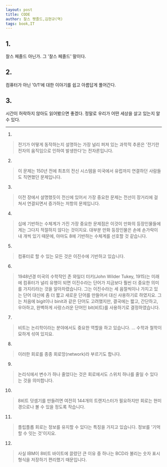 ```yaml
---
layout: post
title: CODE
author: 찰스 펫졸드,김현규(역)
tags: book,IT
---
```


## 1. 
찰스 페졸드 아닌가. 그 '찰스 페졸드' 말이다.

## 2. 
컴퓨터가 아닌 '0/1'에 대한 이야기를 쉽고 아름답게 풀어간다.

## 3. 
시간이 허락하지 않아도 읽어봤으면 좋겠다. 정말로 우리가 어떤 세상을 살고 있는지 알 수 있다.


- - -

1. 
> 전기가 어떻게 동작하는지 설명하는 가장 널리 퍼져 있는 과학적 추론은 '전기란 전자의 움직임으로 인하여 발생한다'는 전자론입니다.

2. 
> 이 문제는 150년 전에 최초의 전신 시스템을 미국에서 유럽까지 연결하던 사람들도 직면했던 문제입니다.

3. 
> 이전 장에서 설명했듯이 전신에 있어서 가장 중요한 문제는 전선이 장거리에 걸쳐서 연결되면서 증가하는 저항의 문제입니다.

4. 
> 십에 기반하는 수체계가 가진 가장 중요한 문제점은 이것이 만화의 등장인물들에게는 그다지 적절하지 않다는 것이지요. 대부분 만화 등장인물은 손에 손가락이 내 개씩 있기 때문에, 아마도 8에 기반하는 수체계를 선호할 것 같습니다.

5. 
> 컴퓨터로 할 수 있는 모든 것은 이진수에 기반하고 있습니다.

6. 
> 1948년경 미국의 수학작인 존 와일더 터키(John Wilder Tukey, 1915)는 미래에 컴퓨터가 널리 유행이 되면 이진수라는 단어가 지금보다 훨씬 더 중요한 의미를 가지리라는 것을 알아차렸습니다. 그는 이진수라는 세 음절씩이나 가지고 있는 단어 대신에 좀 더 짧고 새로운 단어를 만들어서 대신 사용하기로 하였지요. 그는 처음에 bigit이나 binit과 같은 단어도 고려했지만, 결국에는 짧고, 간단하고, 우아하고, 완벽하게 사랑스러운 단어인 bit(비트)를 사용하기로 결정하였습니다.

7. 
> 비트는 논리학이라는 분야에서도 중요한 역할을 하고 있습니다. ... 수학과 철학이 묘하게 섞여 있지요.

8. 
> 이러한 회로를 종종 회로망(network)라 부르기도 합니다.

9. 
> 논리식에서 변수가 하나 줄었다는 것은 회로에서도 스위치 하나를 줄일 수 있다는 것을 의미합니다.

10. 
> 8비트 덧셈기를 만들려면 여전히 144개의 트랜지스터가 필요하지만 회로는 현미경으로나 볼 수 있을 정도록 작습니다.

11. 
> 플립플롭 회로는 정보를 유지할 수 있다는 특징을 가지고 있습니다. 정보를 '기억할 수 잇는 것'이지요.

12. 
> 사실 IBM이 8비트 바이트에 끌렸던 큰 이유 중 하나는 BCD라 불리는 숫자 표시 형식을 저장하기 편리했기 때문입니다.
